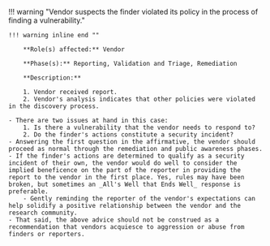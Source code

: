<a name="14"></a>
!!! warning "Vendor suspects the finder violated its policy in the process of finding a vulnerability."

    !!! warning inline end ""

        **Role(s) affected:** Vendor

        **Phase(s):** Reporting, Validation and Triage, Remediation

        **Description:**

        1. Vendor received report.
        2. Vendor's analysis indicates that other policies were violated in the discovery process.

    - There are two issues at hand in this case:
        1. Is there a vulnerability that the vendor needs to respond to?
        2. Do the finder's actions constitute a security incident?
    - Answering the first question in the affirmative, the vendor should proceed as normal through the remediation and public awareness phases.
    - If the finder's actions are determined to qualify as a security incident of their own, the vendor would do well to consider the implied beneficence on the part of the reporter in providing the report to the vendor in the first place. Yes, rules may have been broken, but sometimes an _All's Well that Ends Well_ response is preferable.
        - Gently reminding the reporter of the vendor's expectations can help solidify a positive relationship between the vendor and the research community.
    - That said, the above advice should not be construed as a recommendation that vendors acquiesce to aggression or abuse from finders or reporters.

